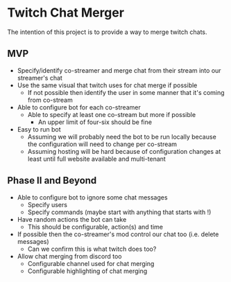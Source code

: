 # Twitch Chat Merger

The intention of this project is to provide a way to merge twitch chats.

## MVP

* Specify/identify co-streamer and merge chat from their stream into our streamer's chat
* Use the same visual that twitch uses for chat merge if possible
    * If not possible then identify the user in some manner that it's coming from co-stream
* Able to configure bot for each co-streamer
    * Able to specify at least one co-stream but more if possible
        * An upper limit of four-six should be fine
* Easy to run bot
    * Assuming we will probably need the bot to be run locally because the configuration will need to change per co-stream
    * Assuming hosting will be hard because of configuration changes at least until full website available and multi-tenant

## Phase II and Beyond

* Able to configure bot to ignore some chat messages
    * Specify users
    * Specify commands (maybe start with anything that starts with !)
* Have random actions the bot can take
    * This should be configurable, action(s) and time
* If possible then the co-streamer's mod control our chat too (i.e. delete messages)
    * Can we confirm this is what twitch does too?
* Allow chat merging from discord too
    * Configurable channel used for chat merging
    * Configurable highlighting of chat merging
